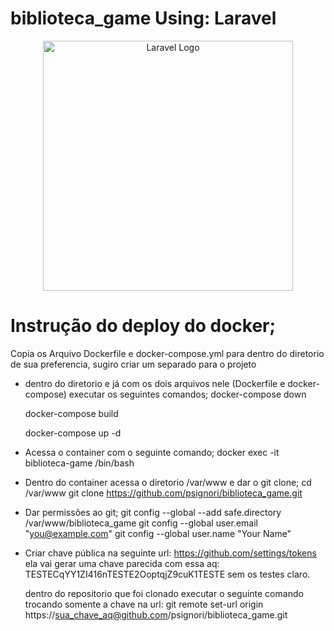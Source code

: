 # biblioteca_game Using: Laravel
<p align="center"><a href="https://laravel.com" target="_blank"><img src="https://raw.githubusercontent.com/laravel/art/master/logo-lockup/5%20SVG/2%20CMYK/1%20Full%20Color/laravel-logolockup-cmyk-red.svg" width="400" alt="Laravel Logo"></a></p>

# Instrução do deploy do docker;
Copia os Arquivo Dockerfile e docker-compose.yml para dentro do diretorio de sua preferencia, sugiro criar um separado para o projeto

* dentro do diretorio e já com os dois arquivos nele (Dockerfile e docker-compose) executar os seguintes comandos;
    docker-compose down

    docker-compose build

    docker-compose up -d

* Acessa o container com o seguinte comando;
  docker exec -it biblioteca-game /bin/bash

* Dentro do container acessa o diretorio /var/www e dar o git clone;
    cd /var/www
    git clone https://github.com/psignori/biblioteca_game.git

* Dar permissões ao git;
  git config --global --add safe.directory /var/www/biblioteca_game
  git config --global user.email "you@example.com"
  git config --global user.name "Your Name"

* Criar chave pública na seguinte url: https://github.com/settings/tokens
  ela vai gerar uma chave parecida com essa aq: TESTECqYY1ZI416nTESTE2OoptqjZ9cuK1TESTE sem os testes claro.

  dentro do repositorio que foi clonado executar o seguinte comando trocando somente a chave na url:
  git remote set-url origin https://sua_chave_aq@github.com/psignori/biblioteca_game.git
